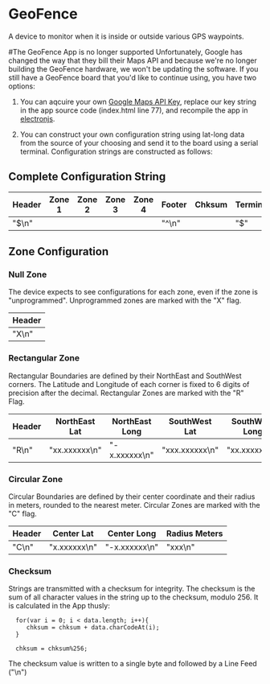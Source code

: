 # GeoFence
A device to monitor when it is inside or outside various GPS waypoints.

#The GeoFence App is no longer supported
Unfortunately, Google has changed the way that they bill their Maps API and because we're no longer building the GeoFence hardware, 
we won't be updating the software. If you still have a GeoFence board that you'd like to continue using, you have two options:

1. You can aqcuire your own [Google Maps API Key](https://developers.google.com/maps/documentation/javascript/get-api-key), 
replace our key string in the app source code (index.html line 77), and recompile the app in [electronjs](https://electronjs.org/).

2. You can construct your own configuration string using lat-long data from the source of your choosing and send it to the board using 
a serial terminal. Configuration strings are constructed as follows:

## Complete Configuration String

| Header | Zone 1 | Zone 2 | Zone 3 | Zone 4 | Footer | Chksum | Terminator |
| ------ | ------ | ------ | ------ | ------ | ------ | ------ | ---------- |
| "$\n"  |        |        |        |        |  "^\n" |        |     "$"    |

## Zone Configuration

### Null Zone
The device expects to see configurations for each zone, even if the zone is "unprogrammed". Unprogrammed zones are marked with the "X" flag.

| Header |
| ------ |
|  "X\n" |

### Rectangular Zone
Rectangular Boundaries are defined by their NorthEast and SouthWest corners. The Latitude and Longitude of each corner is fixed to 
6 digits of precision after the decimal. Rectangular Zones are marked with the "R" Flag.

| Header | NorthEast Lat | NorthEast Long | SouthWest Lat | SouthWest Long | 
| ------ | ------------- | -------------- | ------------- | -------------- |
|  "R\n" | "xx.xxxxxx\n" |  "-x.xxxxxx\n" | "xxx.xxxxxx\n"| "xx.xxxxxx\n"  |

### Circular Zone
Circular Boundaries are defined by their center coordinate and their radius in meters, rounded to the nearest meter. 
Circular Zones are marked with the "C" flag.

| Header | Center Lat | Center Long | Radius Meters | 
| ------ | ---------- | ----------- | ------------- | 
|  "C\n" |"x.xxxxxx\n"|"-x.xxxxxx\n"|    "xxx\n"    |

### Checksum
Strings are transmitted with a checksum for integrity. The checksum is the sum of all character values in the string up to 
the checksum, modulo 256. It is calculated in the App thusly: 

```
  for(var i = 0; i < data.length; i++){
	 chksum = chksum + data.charCodeAt(i); 
  }
  
  chksum = chksum%256;
  ```
  
  The checksum value is written to a single byte and followed by a Line Feed ("\n")
